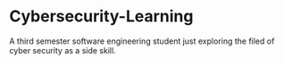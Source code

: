 # Cybersecurity-Learning
A third semester software engineering student just exploring the filed of cyber security as a side skill.
